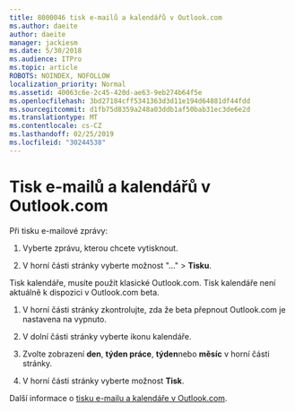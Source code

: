 ```yaml
---
title: 8000046 tisk e-mailů a kalendářů v Outlook.com
ms.author: daeite
author: daeite
manager: jackiesm
ms.date: 5/30/2018
ms.audience: ITPro
ms.topic: article
ROBOTS: NOINDEX, NOFOLLOW
localization_priority: Normal
ms.assetid: 40063c6e-2c45-420d-ae63-9eb274b64f5e
ms.openlocfilehash: 3bd27184cff5341363d3d11e194d64881df44fdd
ms.sourcegitcommit: d1fb75d8359a248a03ddb1af50bab31ec3de6e2d
ms.translationtype: MT
ms.contentlocale: cs-CZ
ms.lasthandoff: 02/25/2019
ms.locfileid: "30244538"
---
```

# <a name="print-email-and-calendars-in-outlookcom"></a>Tisk e-mailů a kalendářů v Outlook.com

Při tisku e-mailové zprávy:
  
1. Vyberte zprávu, kterou chcete vytisknout.
    
2. V horní části stránky vyberte možnost "..." \> **Tisku**. 
    
Tisk kalendáře, musíte použít klasické Outlook.com. Tisk kalendáře není aktuálně k dispozici v Outlook.com beta.
  
1. V horní části stránky zkontrolujte, zda že beta přepnout Outlook.com je nastavena na vypnuto.
    
2. V dolní části stránky vyberte ikonu kalendáře.
    
3. Zvolte zobrazení **den**, **týden práce**, **týden**nebo **měsíc** v horní části stránky. 
    
4. V horní části stránky vyberte možnost **Tisk**. 
    
Další informace o [tisku e-mailu a kalendáře v Outlook.com](https://go.microsoft.com/fwlink/p/?linkid=2001208&amp;clcid=0x409).
  

